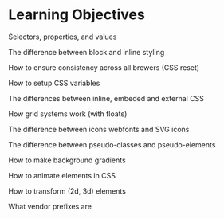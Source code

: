 # Learning Objectives


Selectors, properties, and values

The difference between block and inline styling

How to ensure consistency across all browers (CSS reset)

How to setup CSS variables

The differences between inline, embeded and external CSS

How grid systems work (with floats)

The difference between icons webfonts and SVG icons

The difference between pseudo-classes and pseudo-elements

How to make background gradients

How to animate elements in CSS

How to transform (2d, 3d) elements

What vendor prefixes are